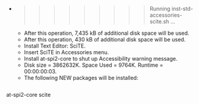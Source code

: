 * >>>>>>>>> Running inst-std-accessories-scite.sh ...
  * After this operation, 7,435 kB of additional disk space will be used.
  * After this operation, 430 kB of additional disk space will be used.
  * Install Text Editor: SciTE.
  * Insert SciTE in Accessories menu.
  * Install at-spi2-core to shut up Accessibility warning message.
  * Disk size = 3862632K. Space Used = 9764K. Runtime = 00:00:00:03.
  * The following NEW packages will be installed:
  ```bash
at-spi2-core scite
  ```
